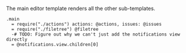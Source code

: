 The main editor template renders all the other sub-templates.

    .main
      = require("./actions") actions: @actions, issues: @issues
      = require("./filetree") @filetree
      -# TODO: Figure out why we can't just add the notifications view directly
      = @notifications.view.children[0]
